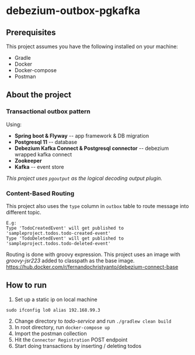 # debezium-outbox-pgkafka

## Prerequisites

This project assumes you have the following installed on your machine:
* Gradle
* Docker
* Docker-compose
* Postman

## About the project

### Transactional outbox pattern
Using:
* **Spring boot & Flyway** -- app framework & DB migration
* **Postgresql 11** -- database
* **Debezium Kafka Connect & Postgresql connector** -- debezium wrapped kafka connect
* **Zookeeper**
* **Kafka** -- event store

*This project uses `pgoutput` as the logical decoding output plugin.*

### Content-Based Routing
This project also uses the `type` column in `outbox` table to route message into different topic.
```
E.g:
Type 'TodoCreatedEvent' will get published to 'sampleproject.todos.todo-created-event' 
Type 'TodoDeletedEvent' will get published to 'sampleproject.todos.todo-deleted-event' 
```

Routing is done with groovy expression. This project uses an image with *groovy-jsr223* added to classpath as the base image.   
https://hub.docker.com/r/fernandochristyanto/debezium-connect-base 

## How to run

1. Set up a static ip on local machine  

``` 
sudo ifconfig lo0 alias 192.168.99.3
```

2. Change directory to *todo-service* and run `./gradlew clean build`
3. In root directory, run `docker-compose up`
4. Import the postman collection
5. Hit the `Connector Registration` POST endpoint
6. Start doing transactions by inserting / deleting todos